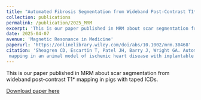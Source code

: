 ```yaml
---
title: "Automated Fibrosis Segmentation from Wideband Post-Contrast T1* Mapping in an Animal Model of Ischemic Heart Disease with Implantable Cardioverter-Defibrillators"
collection: publications
permalink: /publication/2025_MRM
excerpt: 'This is our paper published in MRM about scar segmentation from wideband post-contrast T1* mapping in pigs with taped ICDs.'
date: 2025-04-07
avenue: 'Magnetic Resonance in Medicine'
paperurl: 'https://onlinelibrary.wiley.com/doi/abs/10.1002/mrm.30468'
citation: 'Sheagren CD, Escartin T, Patel JH, Barry J, Wright GA. Automated fibrosis segmentation from wideband post-contrast 
 mapping in an animal model of ischemic heart disease with implantable cardioverter-defibrillators. Magn Reson Med. 2025; 93: 2401-2413. doi: 10.1002/mrm.30468'
---
```

This is our paper published in MRM about scar segmentation from wideband post-contrast T1* mapping in pigs with taped ICDs.

[Download paper here](https://onlinelibrary.wiley.com/doi/full/10.1002/mrm.30468)

